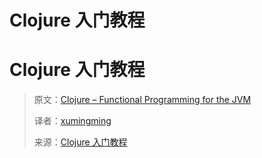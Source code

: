 # Clojure 入门教程

# Clojure 入门教程

> 原文：[Clojure – Functional Programming for the JVM](http://java.ociweb.com/mark/clojure/article.html)
> 
> 译者：[xumingming](http://xumingming.sinaapp.com)
> 
> 来源：[Clojure 入门教程](http://xumingming.sinaapp.com/302/clojure-functional-programming-for-the-jvm-clojure-tutorial/)